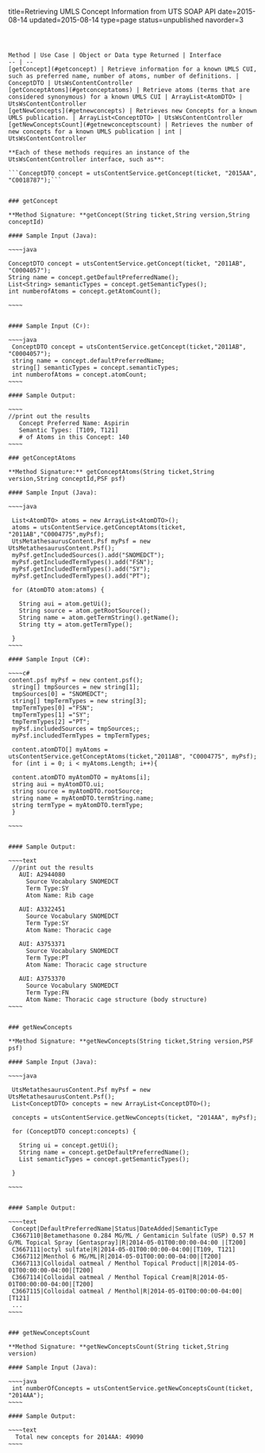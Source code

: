 title=Retrieving UMLS Concept Information from UTS SOAP API
date=2015-08-14
updated=2015-08-14
type=page
status=unpublished
navorder=3
~~~~~~



Method | Use Case | Object or Data type Returned | Interface
-- | --
[getConcept](#getconcept) | Retrieve information for a known UMLS CUI, such as preferred name, number of atoms, number of definitions. | ConceptDTO | UtsWsContentController
[getConceptAtoms](#getconceptatoms) | Retrieve atoms (terms that are considered synonymous) for a known UMLS CUI | ArrayList<AtomDTO> | UtsWsContentController
[getNewConcepts](#getnewconcepts) | Retrieves new Concepts for a known UMLS publication. | ArrayList<ConceptDTO> | UtsWsContentController
[getNewConceptsCount](#getnewconceptscount) | Retrieves the number of new concepts for a known UMLS publication | int | UtsWsContentController

**Each of these methods requires an instance of the UtsWsContentController interface, such as**:

```ConceptDTO concept = utsContentService.getConcept(ticket, "2015AA", "C0018787");```


### getConcept

**Method Signature: **getConcept(String ticket,String version,String conceptId)

#### Sample Input (Java):

~~~~java

ConceptDTO concept = utsContentService.getConcept(ticket, "2011AB", "C0004057");
String name = concept.getDefaultPreferredName();
List<String> semanticTypes = concept.getSemanticTypes();
int numberofAtoms = concept.getAtomCount();
 
~~~~


#### Sample Input (C♯):

~~~~java
 ConceptDTO concept = utsContentService.getConcept(ticket,"2011AB", "C0004057");
 string name = concept.defaultPreferredName;
 string[] semanticTypes = concept.semanticTypes;
 int numberofAtoms = concept.atomCount;
~~~~

#### Sample Output:

~~~~
//print out the results
   Concept Preferred Name: Aspirin
   Semantic Types: [T109, T121]
   # of Atoms in this Concept: 140
~~~~

### getConceptAtoms

**Method Signature:** getConceptAtoms(String ticket,String version,String conceptId,PSF psf)

#### Sample Input (Java):

~~~~java

 List<AtomDTO> atoms = new ArrayList<AtomDTO>();
 atoms = utsContentService.getConceptAtoms(ticket, "2011AB","C0004775",myPsf);
 UtsMetathesaurusContent.Psf myPsf = new UtsMetathesaurusContent.Psf();
 myPsf.getIncludedSources().add("SNOMEDCT");
 myPsf.getIncludedTermTypes().add("FSN");
 myPsf.getIncludedTermTypes().add("SY");
 myPsf.getIncludedTermTypes().add("PT");

 for (AtomDTO atom:atoms) {

   String aui = atom.getUi();
   String source = atom.getRootSource();
   String name = atom.getTermString().getName();
   String tty = atom.getTermType();

 }
~~~~

#### Sample Input (C#):

~~~~c#
content.psf myPsf = new content.psf();
 string[] tmpSources = new string[1];
 tmpSources[0] = "SNOMEDCT";
 string[] tmpTermTypes = new string[3];
 tmpTermTypes[0] ="FSN";
 tmpTermTypes[1] ="SY";
 tmpTermTypes[2] ="PT";
 myPsf.includedSources = tmpSources;;
 myPsf.includedTermTypes = tmpTermTypes;

 content.atomDTO[] myAtoms = utsContentService.getConceptAtoms(ticket,"2011AB", "C0004775", myPsf);
 for (int i = 0; i < myAtoms.Length; i++){

 content.atomDTO myAtomDTO = myAtoms[i];
 string aui = myAtomDTO.ui;
 string source = myAtomDTO.rootSource;
 string name = myAtomDTO.termString.name;
 string termType = myAtomDTO.termType;
 }
 
~~~~


#### Sample Output:

~~~~text
 //print out the results
   AUI: A2944080
     Source Vocabulary SNOMEDCT
     Term Type:SY
     Atom Name: Rib cage
  
   AUI: A3322451
     Source Vocabulary SNOMEDCT
     Term Type:SY
     Atom Name: Thoracic cage
  
   AUI: A3753371
     Source Vocabulary SNOMEDCT
     Term Type:PT
     Atom Name: Thoracic cage structure
  
   AUI: A3753370
     Source Vocabulary SNOMEDCT
     Term Type:FN
     Atom Name: Thoracic cage structure (body structure)
~~~~


### getNewConcepts

**Method Signature: **getNewConcepts(String ticket,String version,PSF psf)

#### Sample Input (Java):

~~~~java
  
 UtsMetathesaurusContent.Psf myPsf = new UtsMetathesaurusContent.Psf();
 List<ConceptDTO> concepts = new ArrayList<ConceptDTO>();

 concepts = utsContentService.getNewConcepts(ticket, "2014AA", myPsf);

 for (ConceptDTO concept:concepts) {
 
   String ui = concept.getUi();
   String name = concept.getDefaultPreferredName();
   List semanticTypes = concept.getSemanticTypes();

 }

~~~~


#### Sample Output:

~~~~text
 Concept|DefaultPreferredName|Status|DateAdded|SemanticType
 C3667110|Betamethasone 0.284 MG/ML / Gentamicin Sulfate (USP) 0.57 M G/ML Topical Spray [Gentaspray]|R|2014-05-01T00:00:00-04:00 |[T200]
 C3667111|octyl sulfate|R|2014-05-01T00:00:00-04:00|[T109, T121]  
 C3667112|Menthol 6 MG/ML|R|2014-05-01T00:00:00-04:00|[T200]       
 C3667113|Colloidal oatmeal / Menthol Topical Product||R|2014-05-01T00:00:00-04:00|[T200]
 C3667114|Colloidal oatmeal / Menthol Topical Cream|R|2014-05-01T00:00:00-04:00|[T200]
 C3667115|Colloidal oatmeal / Menthol|R|2014-05-01T00:00:00-04:00|[T121]
 ...
~~~~


### getNewConceptsCount

**Method Signature: **getNewConceptsCount(String ticket,String version)

#### Sample Input (Java):

~~~~java
 int numberOfConcepts = utsContentService.getNewConceptsCount(ticket, "2014AA");
~~~~

#### Sample Output:

~~~~text
  Total new concepts for 2014AA: 49090
~~~~

